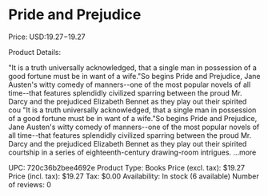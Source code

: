# Pride and Prejudice

Price: USD:$19.27-$19.27

Product Details:

"It is a truth universally acknowledged, that a single man in possession of a good fortune must be in want of a wife."So begins Pride and Prejudice, Jane Austen's witty comedy of manners--one of the most popular novels of all time--that features splendidly civilized sparring between the proud Mr. Darcy and the prejudiced Elizabeth Bennet as they play out their spirited cou "It is a truth universally acknowledged, that a single man in possession of a good fortune must be in want of a wife."So begins Pride and Prejudice, Jane Austen's witty comedy of manners--one of the most popular novels of all time--that features splendidly civilized sparring between the proud Mr. Darcy and the prejudiced Elizabeth Bennet as they play out their spirited courtship in a series of eighteenth-century drawing-room intrigues. ...more

UPC: 720c36b2bee4692e
Product Type: Books
Price (excl. tax): $19.27
Price (incl. tax): $19.27
Tax: $0.00
Availability: In stock (6 available)
Number of reviews: 0